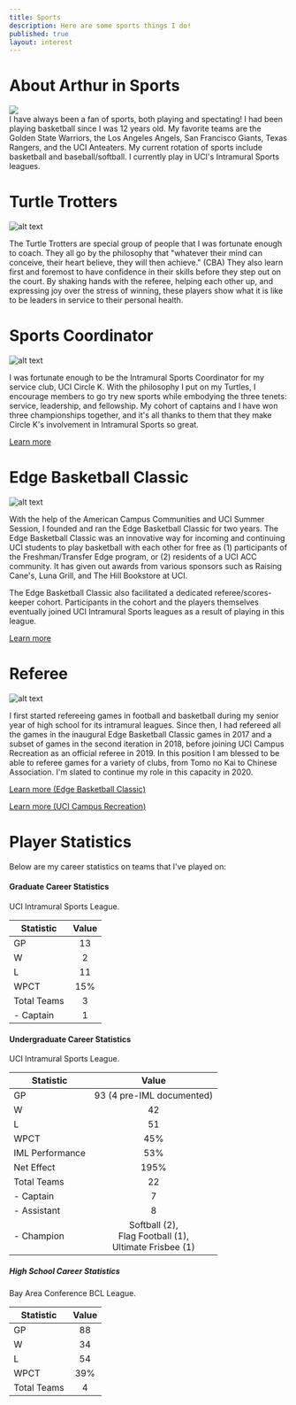 ```yaml
---
title: Sports
description: Here are some sports things I do!
published: true
layout: interest
---
```


# About Arthur in Sports
<div class="container">
    <div class="row">
        <div class="col-md-3">
            <img src="/img/sportsUCI.jpg">
        </div>
        <div class="col-md-9">
            I have always been a fan of sports, both playing and spectating! 
            I had been playing basketball since I was 12 years old.
            My favorite teams are the Golden State Warriors, the Los Angeles Angels,
            San Francisco Giants, Texas Rangers, and the UCI Anteaters.
            My current rotation of sports include basketball and baseball/softball.
            I currently play in UCI's Intramural Sports leagues.
        </div>
    </div>
</div>

<h1 name="turtle" id="turtle"></h1>

# Turtle Trotters

![alt text](/img/sportsIMTurtle.jpg "Turtle")

The Turtle Trotters are special group of people that I was fortunate enough to coach.
They all go by the philosophy that "whatever their mind can conceive, their heart believe,
they will then achieve." (CBA) They also learn first and foremost to have confidence
in their skills before they step out on the court. By shaking hands with the referee,
helping each other up, and expressing joy over the stress of winning, these players
show what it is like to be leaders in service to their personal health. 

# Sports Coordinator

![alt text](/img/sportsIMCapts.JPG "Captains")


I was fortunate enough to be the Intramural Sports Coordinator for my service club, 
UCI Circle K. With the philosophy I put on my Turtles, I encourage members to go try new sports
while embodying the three tenets: service, leadership, and fellowship. My cohort of captains
and I have won three championships together, and it's all thanks to them that they make
Circle K's involvement in Intramural Sports so great.

<a href="http://www.ucicirclek.com/im/" target="_blank">Learn more</a>

# Edge Basketball Classic

![alt text](/img/sportsEBC.jpg "EBC")

With the help of the American Campus Communities and UCI Summer Session, I founded
and ran the Edge Basketball Classic for two years. The Edge Basketball Classic was
an innovative way for incoming and continuing UCI students to play basketball with
each other for free as (1) participants of the Freshman/Transfer Edge program, or 
(2) residents of a UCI ACC community. It has given out awards from various sponsors
such as Raising Cane's, Luna Grill, and The Hill Bookstore at UCI.

The Edge Basketball Classic also facilitated a dedicated referee/scores-keeper cohort.
Participants in the cohort and the players themselves eventually joined UCI 
 Intramural Sports leagues as a result of playing in this league.
 
<a href="http://bit.ly/uciebc18" target="_blank">Learn more</a>

# Referee
![alt text](/img/sportsRef.jpg "Referee")

I first started refereeing games in football and basketball during my senior year of 
high school for its intramural leagues. Since then, I had refereed all the games in the inaugural Edge
Basketball Classic games in 2017 and a subset of games in the second iteration in 2018, 
before joining UCI Campus Recreation as an official referee in 2019. In this position I am blessed
to be able to referee games for a variety of clubs, from Tomo no Kai to Chinese Association.
I'm slated to continue my role in this capacity in 2020.

<a href="http://bit.ly/uciebc18" target="_blank">Learn more (Edge Basketball Classic)</a>

<a href="https://www.campusrec.uci.edu/im/sports.asp" target="_blank">Learn more (UCI Campus Recreation)</a>

# Player Statistics
Below are my career statistics on teams that I've played on:

#### Graduate Career Statistics
UCI Intramural Sports League. 

| Statistic | Value |
| ---|:-------------:|
| GP | 13 |
| W  | 2 |
| L  | 11 |
| WPCT | 15% |
| Total Teams | 3 |
| - Captain | 1 |

#### Undergraduate Career Statistics
UCI Intramural Sports League. 

| Statistic | Value |
| ---|:-------------:|
| GP | 93 (4 pre-IML documented) |
| W  | 42 |
| L  | 51 |
| WPCT | 45% |
| IML Performance | 53% |
| Net Effect | 195% |
| Total Teams | 22 |
| - Captain | 7 |
| - Assistant | 8 | 
| - Champion | Softball (2),<br>Flag Football (1),<br>Ultimate Frisbee (1) |

##### High School Career Statistics
Bay Area Conference BCL League.

| Statistic | Value |
| ---|:-------------:|
| GP | 88 |
| W  | 34 |
| L  | 54 |
| WPCT | 39% |
| Total Teams | 4 |